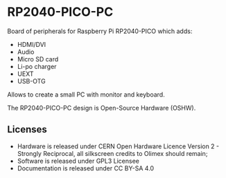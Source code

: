 # RP2040-PICO-PC
Board of peripherals for Raspberry Pi RP2040-PICO which adds:

- HDMI/DVI 
- Audio 
- Micro SD card 
- Li-po charger 
- UEXT
- USB-OTG 

Allows to create a small PC with monitor and keyboard.

The RP2040-PICO-PC design is Open-Source Hardware (OSHW).

## Licenses

* Hardware is released under CERN Open Hardware Licence Version 2 - Strongly Reciprocal, all silkscreen credits to Olimex should remain;
* Software is released under GPL3 Licensee
* Documentation is released under CC BY-SA 4.0
